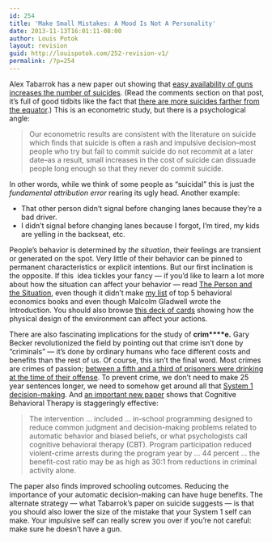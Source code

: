 ```yaml
---
id: 254
title: 'Make Small Mistakes: A Mood Is Not A Personality'
date: 2013-11-13T16:01:11-08:00
author: Louis Potok
layout: revision
guid: http://louispotok.com/252-revision-v1/
permalink: /?p=254
---
```

Alex Tabarrok has a new paper out showing that [easy availability of guns increases the number of suicides](http://marginalrevolution.com/marginalrevolution/2013/11/firearms-and-suicides-in-us-states.html). (Read the comments section on that post, it&#8217;s full of good tidbits like the fact that [there are more suicides farther from the equator](http://www.targetmap.com/ThumbnailsReports/6069_THUMB_IPAD.jpg).) This is an econometric study, but there is a psychological angle:

> Our econometric results are consistent with the literature on suicide which finds that suicide is often a rash and impulsive decision–most people who try but fail to commit suicide do not recommit at a later date–as a result, small increases in the cost of suicide can dissuade people long enough so that they never do commit suicide.

In other words, while we think of some people as &#8220;suicidal&#8221; this is just the _fundamental attribution error_ rearing its ugly head. Another example:

  * That other person didn&#8217;t signal before changing lanes because they&#8217;re a bad driver.
  * I didn&#8217;t signal before changing lanes because I forgot, I&#8217;m tired, my kids are yelling in the backseat, etc.

People&#8217;s behavior is determined by _the situation_, their feelings are transient or generated on the spot. Very little of their behavior can be pinned to permanent characteristics or explicit intentions. But our first inclination is the opposite. If this  idea tickles your fancy &#8212; if you&#8217;d like to learn a lot more about how the situation can affect your behavior &#8212; read [The Person and the Situation](http://www.amazon.com/gp/product/1905177445/ref=as_li_ss_tl?ie=UTF8&camp=1789&creative=390957&creativeASIN=1905177445&linkCode=as2&tag=capilactio-20), even though it didn&#8217;t make [my list](http://louispotok.com/5-easy-steps-to-becoming-louis/ "5 Easy Steps To Becoming Louis Potok") of top 5 behavioral economics books and even though Malcolm Gladwell wrote the Introduction. You should also browse [this deck of cards](http://research.danlockton.co.uk/toolkit/designwithintent_cards_1.0_draft_300dpi.pdf) showing how the physical design of the environment can affect your actions.

There are also fascinating implications for the study of **crim****e.** Gary Becker revolutionized the field by pointing out that crime isn&#8217;t done by &#8220;criminals&#8221; &#8212; it&#8217;s done by ordinary humans who face different costs and benefits than the rest of us. Of course, this isn&#8217;t the final word. Most crimes are crimes of passion; [between a fifth and a third of prisoners were drinking at the time of their offense](http://www.bjs.gov/content/acf/29_prisoners_and_alcoholuse.cfm). To prevent crime, we don&#8217;t need to make 25 year sentences longer, we need to somehow get around all that [System 1 decision-making](http://www.amazon.com/gp/product/0374275637/ref=as_li_ss_tl?ie=UTF8&camp=1789&creative=390957&creativeASIN=0374275637&linkCode=as2&tag=capilactio-20). And [an important new paper](http://www.nber.org/papers/w19014) shows that Cognitive Behavioral Therapy is staggeringly effective:

> The intervention &#8230; included &#8230; in-school programming designed to reduce common judgment and decision-making problems related to automatic behavior and biased beliefs, or what psychologists call cognitive behavioral therapy (CBT). Program participation reduced violent-crime arrests during the program year by &#8230; 44 percent &#8230; the benefit-cost ratio may be as high as 30:1 from reductions in criminal activity alone.

The paper also finds improved schooling outcomes. Reducing the importance of your automatic decision-making can have huge benefits. The alternate strategy &#8212; what Tabarrok&#8217;s paper on suicide suggests &#8212; is that you should also lower the size of the mistake that your System 1 self can make. Your impulsive self can really screw you over if you&#8217;re not careful: make sure he doesn&#8217;t have a gun.